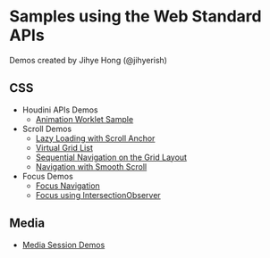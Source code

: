 # Samples using the Web Standard APIs

Demos created by Jihye Hong (@jihyerish)

## CSS
* Houdini APIs Demos
   * [Animation Worklet Sample](https://jihyerish.github.io/houdini-test/parallax-scrolling-compositor-worklet/)
* Scroll Demos
   * [Lazy Loading with Scroll Anchor](https://jihyerish.github.io/scroll-with-focus/lazyLoading.html)
   * [Virtual Grid List](https://jihyerish.github.io/virtual-grid-list/)
   * [Sequential Navigation on the Grid Layout](https://jihyerish.github.io/focus-grid/)
   * [Navigation with Smooth Scroll](https://jihyerish.github.io/scroll-with-focus/)
* Focus Demos
  * [Focus Navigation](https://jihyerish.github.io/all-about-focus/)
  * [Focus using IntersectionObserver](https://jihyerish.github.io/focus-with-intersectionObserver/)

## Media
* [Media Session Demos](https://jihyerish.github.io/media-session-demo/mymediaplayer)
